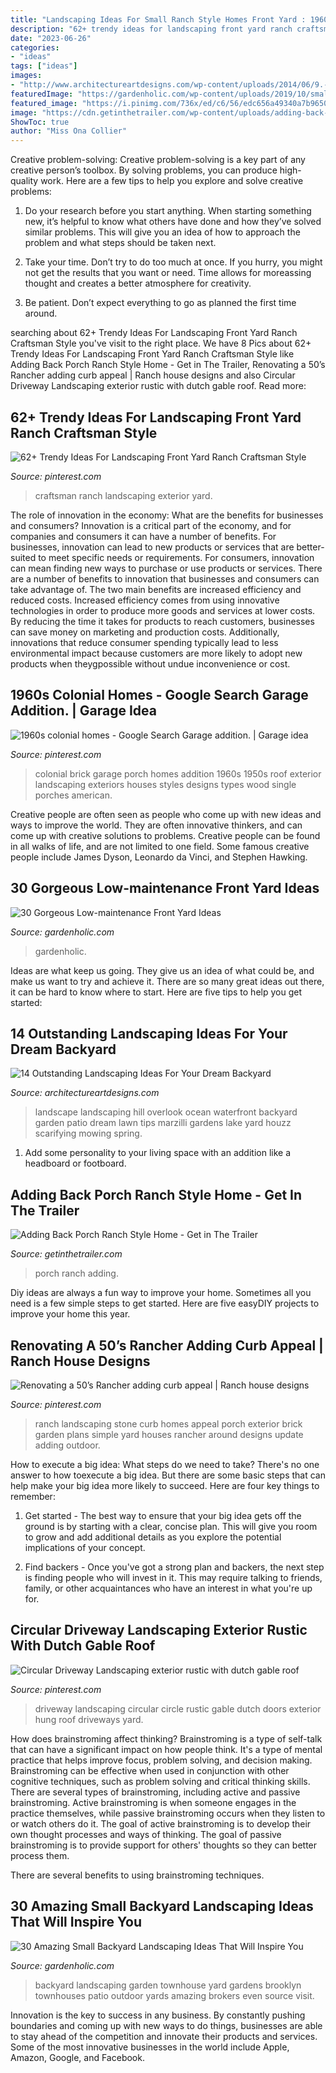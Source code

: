 ```yaml
---
title: "Landscaping Ideas For Small Ranch Style Homes Front Yard : 1960s Colonial Homes"
description: "62+ trendy ideas for landscaping front yard ranch craftsman style"
date: "2023-06-26"
categories:
- "ideas"
tags: ["ideas"]
images:
- "http://www.architectureartdesigns.com/wp-content/uploads/2014/06/9.-Ocean-Overlook-630x419.jpg"
featuredImage: "https://gardenholic.com/wp-content/uploads/2019/10/small-backyard-landscaping-ideas3.jpg"
featured_image: "https://i.pinimg.com/736x/ed/c6/56/edc656a49340a7b9650135afaf26077b--stacked-stone-walls-stacked-stones.jpg"
image: "https://cdn.getinthetrailer.com/wp-content/uploads/adding-back-porch-ranch-style-home_766844.jpg"
ShowToc: true
author: "Miss Ona Collier"
---
```



Creative problem-solving:
Creative problem-solving is a key part of any creative person’s toolbox. By solving problems, you can produce high-quality work. Here are a few tips to help you explore and solve creative problems:
1) Do your research before you start anything. When starting something new, it’s helpful to know what others have done and how they’ve solved similar problems. This will give you an idea of how to approach the problem and what steps should be taken next.

2) Take your time. Don’t try to do too much at once. If you hurry, you might not get the results that you want or need. Time allows for moreassing thought and creates a better atmosphere for creativity.

3) Be patient. Don’t expect everything to go as planned the first time around.

	

		
searching about 62+ Trendy Ideas For Landscaping Front Yard Ranch Craftsman Style you've visit to the right place. We have 8 Pics about 62+ Trendy Ideas For Landscaping Front Yard Ranch Craftsman Style like Adding Back Porch Ranch Style Home - Get in The Trailer, Renovating a 50’s Rancher adding curb appeal | Ranch house designs and also Circular Driveway Landscaping exterior rustic with dutch gable roof. Read more:
		
    
## 62+ Trendy Ideas For Landscaping Front Yard Ranch Craftsman Style

<img loading=lazy src="https://i.pinimg.com/736x/2d/2c/a1/2d2ca1231f1c892eae47ecd5964f1b4a.jpg" onerror="this.onerror=null;this.src='https://tse2.mm.bing.net/th?id=OIP.ST0TMPG8olJp_ayVeOTxLAAAAA&amp;pid=15.1';" alt="62+ Trendy Ideas For Landscaping Front Yard Ranch Craftsman Style">

_Source: pinterest.com_

>craftsman ranch landscaping exterior yard. 

	

The role of innovation in the economy: What are the benefits for businesses and consumers?
Innovation is a critical part of the economy, and for companies and consumers it can have a number of benefits. For businesses, innovation can lead to new products or services that are better-suited to meet specific needs or requirements. For consumers, innovation can mean finding new ways to purchase or use products or services.
There are a number of benefits to innovation that businesses and consumers can take advantage of. The two main benefits are increased efficiency and reduced costs. Increased efficiency comes from using innovative technologies in order to produce more goods and services at lower costs. By reducing the time it takes for products to reach customers, businesses can save money on marketing and production costs. Additionally, innovations that reduce consumer spending typically lead to less environmental impact because customers are more likely to adopt new products when theygpossible without undue inconvenience or cost.

    
## 1960s Colonial Homes - Google Search Garage Addition. | Garage Idea

<img loading=lazy src="https://s-media-cache-ak0.pinimg.com/736x/dc/5f/96/dc5f965aeffca23d6d0f07d07a34b5f4.jpg" onerror="this.onerror=null;this.src='https://tse3.mm.bing.net/th?id=OIP.-I7Q7nRPwyMq7vBRMCFaNQHaEZ&amp;pid=15.1';" alt="1960s colonial homes - Google Search Garage addition. | Garage idea">

_Source: pinterest.com_

>colonial brick garage porch homes addition 1960s 1950s roof exterior landscaping exteriors houses styles designs types wood single porches american. 

	

Creative people are often seen as people who come up with new ideas and ways to improve the world. They are often innovative thinkers, and can come up with creative solutions to problems. Creative people can be found in all walks of life, and are not limited to one field. Some famous creative people include James Dyson, Leonardo da Vinci, and Stephen Hawking.

    
## 30 Gorgeous Low-maintenance Front Yard Ideas

<img loading=lazy src="https://gardenholic.com/wp-content/uploads/2019/11/low-maintenance-front-yard-ideas8-561x842.jpg" onerror="this.onerror=null;this.src='https://tse1.mm.bing.net/th?id=OIP.15DUvyrWxFwbxckCfRMwaQHaLH&amp;pid=15.1';" alt="30 Gorgeous Low-maintenance Front Yard Ideas">

_Source: gardenholic.com_

>gardenholic. 

	

Ideas are what keep us going. They give us an idea of what could be, and make us want to try and achieve it. There are so many great ideas out there, it can be hard to know where to start. Here are five tips to help you get started: 

    
## 14 Outstanding Landscaping Ideas For Your Dream Backyard

<img loading=lazy src="http://www.architectureartdesigns.com/wp-content/uploads/2014/06/9.-Ocean-Overlook-630x419.jpg" onerror="this.onerror=null;this.src='https://tse1.mm.bing.net/th?id=OIP.TD8PVH9iYFXwDItBtJ6RswHaE7&amp;pid=15.1';" alt="14 Outstanding Landscaping Ideas For Your Dream Backyard">

_Source: architectureartdesigns.com_

>landscape landscaping hill overlook ocean waterfront backyard garden patio dream lawn tips marzilli gardens lake yard houzz scarifying mowing spring. 

	

1. Add some personality to your living space with an addition like a headboard or footboard.

    
## Adding Back Porch Ranch Style Home - Get In The Trailer

<img loading=lazy src="https://cdn.getinthetrailer.com/wp-content/uploads/adding-back-porch-ranch-style-home_766844.jpg" onerror="this.onerror=null;this.src='https://tse3.mm.bing.net/th?id=OIP.XyaSQSZ6-3LIpeW1T9wgVAHaFj&amp;pid=15.1';" alt="Adding Back Porch Ranch Style Home - Get in The Trailer">

_Source: getinthetrailer.com_

>porch ranch adding. 

	

Diy ideas are always a fun way to improve your home. Sometimes all you need is a few simple steps to get started. Here are five easyDIY projects to improve your home this year.

    
## Renovating A 50’s Rancher Adding Curb Appeal | Ranch House Designs

<img loading=lazy src="https://i.pinimg.com/736x/ed/c6/56/edc656a49340a7b9650135afaf26077b--stacked-stone-walls-stacked-stones.jpg" onerror="this.onerror=null;this.src='https://tse1.mm.bing.net/th?id=OIP.-1URw4kDARtZbwQuvbzFJAHaFj&amp;pid=15.1';" alt="Renovating a 50’s Rancher adding curb appeal | Ranch house designs">

_Source: pinterest.com_

>ranch landscaping stone curb homes appeal porch exterior brick garden plans simple yard houses rancher around designs update adding outdoor. 

	

How to execute a big idea: What steps do we need to take?
There's no one answer to how toexecute a big idea. But there are some basic steps that can help make your big idea more likely to succeed. Here are four key things to remember: 
1. Get started - The best way to ensure that your big idea gets off the ground is by starting with a clear, concise plan. This will give you room to grow and add additional details as you explore the potential implications of your concept. 

2. Find backers - Once you've got a strong plan and backers, the next step is finding people who will invest in it. This may require talking to friends, family, or other acquaintances who have an interest in what you're up for.

    
## Circular Driveway Landscaping Exterior Rustic With Dutch Gable Roof

<img loading=lazy src="https://i.pinimg.com/736x/3a/f5/16/3af5163962941780ea285b8f9fd30a12.jpg" onerror="this.onerror=null;this.src='https://tse1.mm.bing.net/th?id=OIP.p-GUS-TI-cUGXs_jv6uXDAHaE8&amp;pid=15.1';" alt="Circular Driveway Landscaping exterior rustic with dutch gable roof">

_Source: pinterest.com_

>driveway landscaping circular circle rustic gable dutch doors exterior hung roof driveways yard. 

	

How does brainstroming affect thinking?
Brainstroming is a type of self-talk that can have a significant impact on how people think. It's a type of mental practice that helps improve focus, problem solving, and decision making. Brainstroming can be effective when used in conjunction with other cognitive techniques, such as problem solving and critical thinking skills.
There are several types of brainstroming, including active and passive brainstroming. Active brainstroming is when someone engages in the practice themselves, while passive brainstroming occurs when they listen to or watch others do it. The goal of active brainstroming is to develop their own thought processes and ways of thinking. The goal of passive brainstroming is to provide support for others' thoughts so they can better process them.

There are several benefits to using brainstroming techniques.

    
## 30 Amazing Small Backyard Landscaping Ideas That Will Inspire You

<img loading=lazy src="https://gardenholic.com/wp-content/uploads/2019/10/small-backyard-landscaping-ideas3.jpg" onerror="this.onerror=null;this.src='https://tse1.mm.bing.net/th?id=OIP.QWasWrgB4mduhT_BBxjT6AHaLH&amp;pid=15.1';" alt="30 Amazing Small Backyard Landscaping Ideas That Will Inspire You">

_Source: gardenholic.com_

>backyard landscaping garden townhouse yard gardens brooklyn townhouses patio outdoor yards amazing brokers even source visit. 

	

Innovation is the key to success in any business. By constantly pushing boundaries and coming up with new ways to do things, businesses are able to stay ahead of the competition and innovate their products and services. Some of the most innovative businesses in the world include Apple, Amazon, Google, and Facebook.

